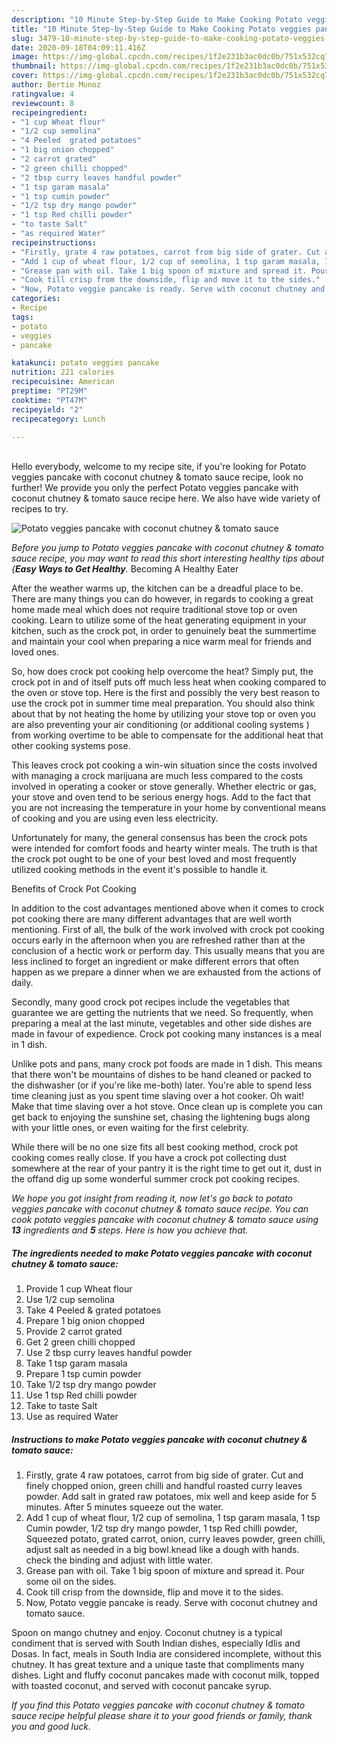 ```yaml
---
description: "10 Minute Step-by-Step Guide to Make Cooking Potato veggies pancake with coconut chutney &amp;amp; tomato sauce"
title: "10 Minute Step-by-Step Guide to Make Cooking Potato veggies pancake with coconut chutney &amp;amp; tomato sauce"
slug: 3479-10-minute-step-by-step-guide-to-make-cooking-potato-veggies-pancake-with-coconut-chutney-and-amp-tomato-sauce
date: 2020-09-18T04:09:11.416Z
image: https://img-global.cpcdn.com/recipes/1f2e231b3ac0dc0b/751x532cq70/potato-veggies-pancake-with-coconut-chutney-tomato-sauce-recipe-main-photo.jpg
thumbnail: https://img-global.cpcdn.com/recipes/1f2e231b3ac0dc0b/751x532cq70/potato-veggies-pancake-with-coconut-chutney-tomato-sauce-recipe-main-photo.jpg
cover: https://img-global.cpcdn.com/recipes/1f2e231b3ac0dc0b/751x532cq70/potato-veggies-pancake-with-coconut-chutney-tomato-sauce-recipe-main-photo.jpg
author: Bertie Munoz
ratingvalue: 4
reviewcount: 8
recipeingredient:
- "1 cup Wheat flour"
- "1/2 cup semolina"
- "4 Peeled  grated potatoes"
- "1 big onion chopped"
- "2 carrot grated"
- "2 green chilli chopped"
- "2 tbsp curry leaves handful powder"
- "1 tsp garam masala"
- "1 tsp cumin powder"
- "1/2 tsp dry mango powder"
- "1 tsp Red chilli powder"
- "to taste Salt"
- "as required Water"
recipeinstructions:
- "Firstly, grate 4 raw potatoes, carrot from big side of grater. Cut and finely chopped onion, green chilli and handful roasted curry leaves powder. Add salt in grated raw potatoes, mix well and keep aside for 5 minutes. After 5 minutes squeeze out the water."
- "Add 1 cup of wheat flour, 1/2 cup of semolina, 1 tsp garam masala, 1 tsp Cumin powder, 1/2 tsp dry mango powder, 1 tsp Red chilli powder, Squeezed potato, grated carrot, onion, curry leaves powder, green chilli, adjust salt as needed in a big bowl.knead like a dough with hands. check the binding and adjust with little water."
- "Grease pan with oil. Take 1 big spoon of mixture and spread it. Pour some oil on the sides."
- "Cook till crisp from the downside, flip and move it to the sides."
- "Now, Potato veggie pancake is ready. Serve with coconut chutney and tomato sauce."
categories:
- Recipe
tags:
- potato
- veggies
- pancake

katakunci: potato veggies pancake 
nutrition: 221 calories
recipecuisine: American
preptime: "PT29M"
cooktime: "PT47M"
recipeyield: "2"
recipecategory: Lunch

---
```

<br>
Hello everybody, welcome to my recipe site, if you're looking for Potato veggies pancake with coconut chutney &amp; tomato sauce recipe, look no further! We provide you only the perfect Potato veggies pancake with coconut chutney &amp; tomato sauce recipe here. We also have wide variety of recipes to try.
<br>


![Potato veggies pancake with coconut chutney &amp; tomato sauce](https://img-global.cpcdn.com/recipes/1f2e231b3ac0dc0b/751x532cq70/potato-veggies-pancake-with-coconut-chutney-tomato-sauce-recipe-main-photo.jpg)

<i>Before you jump to Potato veggies pancake with coconut chutney &amp; tomato sauce recipe, you may want to read this short interesting healthy tips about {<strong>Easy Ways to Get Healthy</strong>.</i>
Becoming A Healthy Eater


After the weather warms up, the kitchen can be a dreadful place to be. There are many things you can do however, in regards to cooking a great home made meal which does not require traditional stove top or oven cooking. Learn to utilize some of the heat generating equipment in your kitchen, such as the crock pot, in order to genuinely beat the summertime and maintain your cool when preparing a nice warm meal for friends and loved ones.

So, how does crock pot cooking help overcome the heat? Simply put, the crock pot in and of itself puts off much less heat when cooking compared to the oven or stove top. Here is the first and possibly the very best reason to use the crock pot in summer time meal preparation. You should also think about that by not heating the home by utilizing your stove top or oven you are also preventing your air conditioning (or additional cooling systems ) from working overtime to be able to compensate for the additional heat that other cooking systems pose.

This leaves crock pot cooking a win-win situation since the costs involved with managing a crock marijuana are much less compared to the costs involved in operating a cooker or stove generally. Whether electric or gas, your stove and oven tend to be serious energy hogs. Add to the fact that you are not increasing the temperature in your home by conventional means of cooking and you are using even less electricity.

Unfortunately for many, the general consensus has been the crock pots were intended for comfort foods and hearty winter meals.  The truth is that the crock pot ought to be one of your best loved and most frequently utilized cooking methods in the event it's possible to handle it.  

Benefits of Crock Pot Cooking

In addition to the cost advantages mentioned above when it comes to crock pot cooking there are many different advantages that are well worth mentioning. First of all, the bulk of the work involved with crock pot cooking occurs early in the afternoon when you are refreshed rather than at the conclusion of a hectic work or perform day. This usually means that you are less inclined to forget an ingredient or make different errors that often happen as we prepare a dinner when we are exhausted from the actions of daily.

Secondly, many good crock pot recipes include the vegetables that guarantee we are getting the nutrients that we need. So frequently, when preparing a meal at the last minute, vegetables and other side dishes are made in favour of expedience. Crock pot cooking many instances is a meal in 1 dish.

 Unlike pots and pans, many crock pot foods are made in 1 dish. This means that there won't be mountains of dishes to be hand cleaned or packed to the dishwasher (or if you're like me-both) later. You're able to spend less time cleaning just as you spent time slaving over a hot cooker. Oh wait! Make that time slaving over a hot stove. Once clean up is complete you can get back to enjoying the sunshine set, chasing the lightening bugs along with your little ones, or even waiting for the first celebrity.

While there will be no one size fits all best cooking method, crock pot cooking comes really close. If you have a crock pot collecting dust somewhere at the rear of your pantry it is the right time to get out it, dust in the offand dig up some wonderful summer crock pot cooking recipes.


<i>We hope you got insight from reading it, now let's go back to potato veggies pancake with coconut chutney &amp; tomato sauce recipe. You can cook potato veggies pancake with coconut chutney &amp; tomato sauce using <strong>13</strong> ingredients and <strong>5</strong> steps. Here is how you achieve that.
</i>

##### The ingredients needed to make Potato veggies pancake with coconut chutney &amp; tomato sauce:

1. Provide 1 cup Wheat flour
1. Use 1/2 cup semolina
1. Take 4 Peeled &amp; grated potatoes
1. Prepare 1 big onion chopped
1. Provide 2 carrot grated
1. Get 2 green chilli chopped
1. Use 2 tbsp curry leaves handful powder
1. Take 1 tsp garam masala
1. Prepare 1 tsp cumin powder
1. Take 1/2 tsp dry mango powder
1. Use 1 tsp Red chilli powder
1. Take to taste Salt
1. Use as required Water


##### Instructions to make Potato veggies pancake with coconut chutney &amp; tomato sauce:

1. Firstly, grate 4 raw potatoes, carrot from big side of grater. Cut and finely chopped onion, green chilli and handful roasted curry leaves powder. Add salt in grated raw potatoes, mix well and keep aside for 5 minutes. After 5 minutes squeeze out the water.
1. Add 1 cup of wheat flour, 1/2 cup of semolina, 1 tsp garam masala, 1 tsp Cumin powder, 1/2 tsp dry mango powder, 1 tsp Red chilli powder, Squeezed potato, grated carrot, onion, curry leaves powder, green chilli, adjust salt as needed in a big bowl.knead like a dough with hands. check the binding and adjust with little water.
1. Grease pan with oil. Take 1 big spoon of mixture and spread it. Pour some oil on the sides.
1. Cook till crisp from the downside, flip and move it to the sides.
1. Now, Potato veggie pancake is ready. Serve with coconut chutney and tomato sauce.


Spoon on mango chutney and enjoy. Coconut chutney is a typical condiment that is served with South Indian dishes, especially Idlis and Dosas. In fact, meals in South India are considered incomplete, without this chutney. It has great texture and a unique taste that compliments many dishes. Light and fluffy coconut pancakes made with coconut milk, topped with toasted coconut, and served with coconut pancake syrup. 

<i>If you find this Potato veggies pancake with coconut chutney &amp; tomato sauce recipe helpful please share it to your good friends or family, thank you and good luck.</i>
